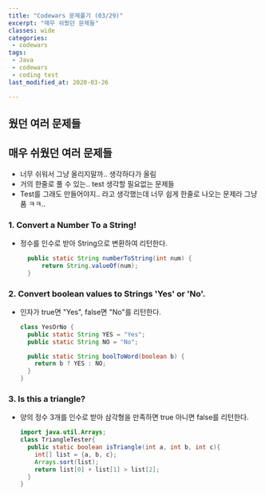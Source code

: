 ```yaml
---
title: "Codewars 문제풀기 (03/29)"
excerpt: "매우 쉬웠던 문제들"
classes: wide
categories:
 - codewars
tags:
 - Java
 - codewars
 - coding test
last_modified_at: 2020-03-26

---
```




## 웠던 여러 문제들



## 매우 쉬웠던 여러 문제들

* 너무 쉬워서 그냥 올리지말까.. 생각하다가  올림
* 거의 한줄로 풀 수 있는.. test 생각할 필요없는 문제들
* Test를 그래도 만들어야지.. 라고 생각했는데 너무 쉽게 한줄로 나오는 문제라 그냥 품 ㅋㅋ..

### 1. Convert a Number To a String!

* 정수를 인수로 받아 String으로 변환하여 리턴한다.

  ```java
    public static String numberToString(int num) {
        return String.valueOf(num); 
    }
  ```



### 2. Convert boolean values to Strings 'Yes' or 'No'.

* 인자가 true면 "Yes", false면 "No"를 리턴한다.

  ```java
  class YesOrNo {
    public static String YES = "Yes";
    public static String NO = "No";
  
    public static String boolToWord(boolean b) {
      return b ? YES : NO;
    } 
  }
  ```



### 3. Is this a triangle?

* 양의 정수 3개를 인수로 받아 삼각형을 만족하면 true 아니면 false를 리턴한다.

  ```java
  import java.util.Arrays;
  class TriangleTester{
    public static boolean isTriangle(int a, int b, int c){
      int[] list = {a, b, c};
      Arrays.sort(list);
      return list[0] + list[1] > list[2];
    }
  }
  ```





